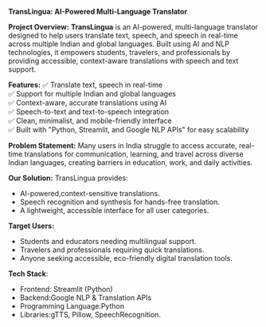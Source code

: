 **TransLingua: AI-Powered Multi-Language Translator**

**Project Overview:**
**TransLingua** is an AI-powered, multi-language translator designed to help users translate text, speech, and speech in real-time across multiple Indian and global languages. Built using AI and NLP technologies, it empowers students, travelers, and professionals by providing accessible, context-aware translations with speech and text support.

**Features:**
✅ Translate text, speech in real-time  
✅ Support for multiple Indian and global languages  
✅ Context-aware, accurate translations using AI  
✅ Speech-to-text and text-to-speech integration  
✅ Clean, minimalist, and mobile-friendly interface  
✅ Built with "Python, Streamlit, and Google NLP APIs" for easy scalability

**Problem Statement:**
Many users in India struggle to access accurate, real-time translations for communication, learning, and travel across diverse Indian languages, creating barriers in education, work, and daily activities.

**Our Solution:**
TransLingua provides:
- AI-powered,context-sensitive translations.
- Speech recognition and synthesis for hands-free translation.
- A lightweight, accessible interface for all user categories.

 **Target Users:**
- Students and educators needing multilingual support.
- Travelers and professionals requiring quick translations.
- Anyone seeking accessible, eco-friendly digital translation tools.

**Tech Stack**:
- Frontend: Streamlit (Python)
- Backend:Google NLP & Translation APIs
- Programming Language:Python
- Libraries:gTTS, Pillow, SpeechRecognition.

